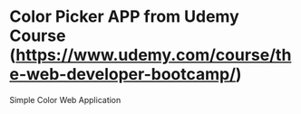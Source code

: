 ####
# Color Picker APP from Udemy Course (https://www.udemy.com/course/the-web-developer-bootcamp/)
####

Simple Color Web Application